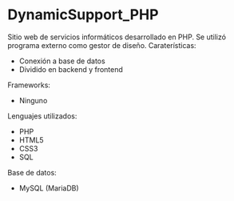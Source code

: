 # DynamicSupport_PHP
Sitio web de servicios informáticos desarrollado en PHP. Se utilizó programa externo como gestor de diseño.
Caraterísticas:
- Conexión a base de datos
- Dividido en backend y frontend

Frameworks:
- Ninguno

Lenguajes utilizados:
- PHP
- HTML5
- CSS3
- SQL

Base de datos:
- MySQL (MariaDB)

